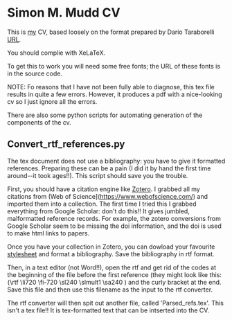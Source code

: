 Simon M. Mudd CV
=============================

This is [my](http://www.geos.ed.ac.uk/homes/smudd) CV, based loosely on the format prepared by Dario Taraborelli
[URL](http://nitens.org/taraborelli/cvtex). 

You should complie with XeLaTeX.

To get this to work you will need some free fonts; the URL of these fonts is in the source code. 

NOTE: Fo reasons that I have not been fully able to diagnose, this tex file results in quite a few errors.
However, it produces a pdf with a nice-looking cv so I just ignore all the errors. 

There are also some python scripts for automating generation of the components of the cv. 

Convert_rtf_references.py
----------------------------------
The tex document does not use a bibliography: you have to give it formatted references. 
Preparing these can be a pain (I did it by hand the first time around--it took ages!!). 
This script should save you the trouble. 

First, you should have a citation engine like [Zotero](https://www.zotero.org/). 
I grabbed all my citations from (Web of Science](https://www.webofscience.com/) and imported them into a collection.
The first time I tried this I grabbed everything from Google Scholar: don't do this!! It gives jumbled, malformatted reference records. 
For example, the zotero conversions from Google Scholar seem to be missing the doi information, and the doi is used to make html links to papers. 

Once you have your collection in Zotero, you can dowload your favourite [stylesheet](https://www.zotero.org/styles) and format a bibliography. 
Save the bibliography in rtf format. 

Then, in a text editor (not Word!!), open the rtf and get rid of the codes at the beginning of the file before the first reference (they might look like this: {\rtf \li720 \fi-720 \sl240 \slmult1 \sa240 ) and the curly bracket at the end. 
Save this file and then use this filename as the input to the rtf converter. 

The rtf converter will then spit out another file, called 'Parsed_refs.tex'. 
This isn't a tex file!! It is tex-formatted text that can be intserted into the CV. 

